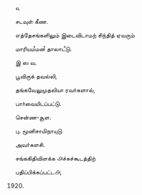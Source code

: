 ௳

சடவுள்‌ கீண.

எத்தேசங்களிலும்‌ இடைவிடாமற் சிந்தித் ஏவரும்‌

மாரியமஂமனஂ தாலாடஂடு.

இ ஸ வ.

பூவிருக்‌ தவல்லி,

தங்கவேலுமுதலியா ரவா்களால்‌,

பாா்வையிடப்பட்டு.

சென்ண-சூள.

பு. மூனிசாமிநாயுடு

அவா்களசி.

சங்ககிதிவிளக்க ௮ச்சுச்கூடத்திற்‌

பதிப்பிக்கப்பட்ட௮,

1920.
